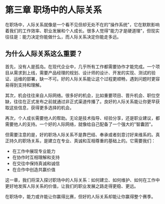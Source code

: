 # 第三章 职场中的人际关系

在职场中，人际关系就像是一个看不见但却无处不在的"操作系统"，它在默默影响着我们的工作效率、职业发展和个人成长。很多人觉得"能力才是硬道理"，但现实往往是：能力决定你能做什么，而人际关系决定你能走多远。

## 为什么人际关系这么重要？

首先，没有人是孤岛。在现代企业中，几乎所有工作都需要协作才能完成。一个项目从需求到上线，需要产品经理的规划、设计师的设计、开发的实现、测试的验证、运维的部署，缺一不可。好的人际关系能让这个过程更顺畅，遇到问题时更容易得到支持和理解。

其次，机会往往来自人际网络。很多好的机会，比如重要项目、晋升机会、职位空缺，往往在正式发布之前就通过非正式渠道传播了。良好的人际关系能让你更早获取这些信息，获得更多选择的机会。

再次，个人成长需要他人的帮助。无论是技术指导、经验分享，还是职业建议，都需要他人的支持。一个好的人际网络，就像给自己配备了一个强大的"智囊团"。

但需要注意的是，好的职场人际关系不是靠巴结、奉承或者刻意讨好来维系的。真正持久的职场关系，是建立在专业、真诚和互相尊重的基础上的。它需要我们：
- 在工作中展现专业能力
- 在协作时互相理解和支持
- 在交往中保持真诚和诚信
- 在合作中创造共赢价值

这一章，我们将深入探讨职场中的人际关系：如何建立、如何维护、如何在工作中更好地发挥人际关系的价值，让我们的职业发展之路走得更稳、更远。

在职场中，能力或许能让你赢得比赛，但好的人际关系却能让你赢得整个赛季。

